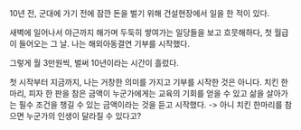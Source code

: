 
10년 전, 군대에 가기 전에 잠깐 돈을 벌기 위해 건설현장에서 일을 한 적이 있다.

새벽에 일어나서 야근까지 해가며 두둑히 쌓여가는 일당들을 보고 흐뭇해하다, 첫 월급이 들어오는 그 날. 나는 해외아동결연 기부를 시작했다.

그렇게 월 3만원씩, 벌써 10년이라는 시간이 흘렀다.

첫 시작부터 지금까지, 나는 거창한 의미를 가지고 기부를 시작한 것은 아니다. 치킨 한 마리, 피자 한 판을 참은 금액이 누군가에게는 교육의 기회를 얻을 수 있고 삶을 살아가는 필수 조건을 챙길 수 있는 금액이라는 것을 듣고 시작했다.
-> 아니 치킨 한마리를 참으면 누군가의 인생이 달라질 수 있다고?